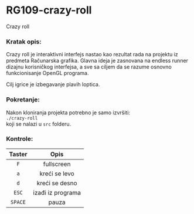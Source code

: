 # RG109-crazy-roll
Crazy roll

### Kratak opis:
Crazy roll je interaktivni interfejs nastao kao rezultat rada na projektu iz predmeta Računarska grafika. Glavna ideja je zasnovana na endless runner dizajnu korisničkog interfejsa, a sve sa ciljem da se razume osnovno funkcionisanje OpenGL programa. <br /> 

Cilj igrice je izbegavanje plavih loptica.

### Pokretanje: 
Nakon kloniranja projekta potrebno je samo izvršiti: <br />
`./crazy-roll` <br /> koji se nalazi u `src` folderu.

### Kontrole: 

| Taster | Opis|
| :-------------: | :-----------------: |
| `F`     | fullscreen 
| `a`  | kreći se levo |
| `d` | kreći se desno |
| `ESC`   | izađi iz programa |
| `SPACE`     | pauza |




